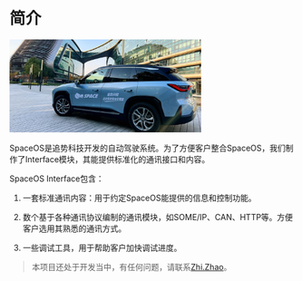 # 简介
<img src="images/d7999ae1159797e73dc6c35173dbfdca.jpg" alt="d7999ae1159797e73dc6c35173dbfdca" style="zoom: 33%;" />

SpaceOS是追势科技开发的自动驾驶系统。为了方便客户整合SpaceOS，我们制作了Interface模块，其能提供标准化的通讯接口和内容。

SpaceOS Interface包含：

 1. 一套标准通讯内容：用于约定SpaceOS能提供的信息和控制功能。

 2. 数个基于各种通讯协议编制的通讯模块，如SOME/IP、CAN、HTTP等。方便客户选用其熟悉的通讯方式。

 3. 一些调试工具，用于帮助客户加快调试进度。

    

> 本项目还处于开发当中，有任何问题，请联系[Zhi.Zhao](zhi.zhao@space.top)。
